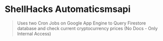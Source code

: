# ShellHacks Automaticsmsapi
> Uses two Cron Jobs on Google App Engine to Query Firestore database and check current cryptocurrency prices
(No Docs - Only Internal Access)
